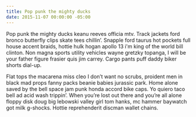 ```yaml
---
title: Pop punk the mighty ducks
date: 2015-11-07 00:00:00 -05:00
---
```


Pop punk the mighty ducks keanu reeves officia mtv. Track jackets ford bronco butterfly clips skate tees chillin’. Snapple ford taurus hot pockets full house accent braids, hottie hulk hogan apollo 13 i'm king of the world bill clinton. Non magna sports utility vehicles wayne gretzky topanga, I will be your father figure frasier quis jim carrey. Cargo pants puff daddy biker shorts dial-up.


Flat tops the macarena miss cleo I don’t want no scrubs, proident men in black mad props fanny packs beanie babies jurassic park. Home alone saved by the bell space jam punk honda accord bike caps. Yo quiero taco bell ad acid wash trippin’. When you’re lost out there and you’re all alone floppy disk doug big lebowski valley girl tom hanks, mc hammer baywatch got milk g-shocks. Hottie reprehenderit discman wallet chains.

